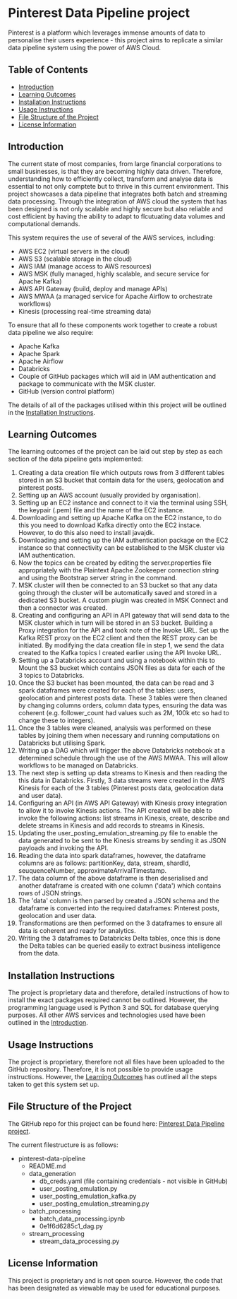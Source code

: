 # Pinterest Data Pipeline project
Pinterest is a platform which leverages immense amounts of data to personalise their users experience - this project aims to replicate a similar data pipeline system using the power of AWS Cloud.

## Table of Contents

- [Introduction](#introduction)
- [Learning Outcomes](#learning-outcomes)
- [Installation Instructions](#installation-instructions)
- [Usage Instructions](#usage-instructions)
- [File Structure of the Project](#file-structure-of-the-project)
- [License Information](#license-information)

## Introduction

The current state of most companies, from large financial corporations to small businesses, is that they are becoming highly data driven. Therefore, understanding how to efficiently collect, transform and analyse data is essential to not only comptete but to thrive in this current environment. This project showcases a data pipeline that integrates both batch and streaming data processing. Through the integration of AWS cloud the system that has been designed is not only scalable and highly secure but also reliable and cost efficient by having the ability to adapt to flcutuating data volumes and computational demands. 

This system requires the use of several of the AWS services, including: 

- AWS EC2 (virtual servers in the cloud)
- AWS S3 (scalable storage in the cloud)
- AWS IAM (manage access to AWS resources)
- AWS MSK (fully managed, highly scalable, and secure service for Apache Kafka)
- AWS API Gateway (build, deploy and manage APIs)
- AWS MWAA (a managed service for Apache Airflow to orchestrate workflows)
- Kinesis (processing real-time streaming data)

To ensure that all fo these components work together to create a robust data pipeline we also require:

- Apache Kafka
- Apache Spark
- Apache Airflow
- Databricks
- Couple of GitHub packages which will aid in IAM authentication and package to communicate with the MSK cluster.
- GitHub (version control platform)

The details of all of the packages utilised within this project will be outlined in the [Installation Instructions](#installation-instructions).

## Learning Outcomes

The learning outcomes of the project can be laid out step by step as each section of the data pipeline gets implemented:

1. Creating a data creation file which outputs rows from 3 different tables stored in an S3 bucket that contain data for the users, geolocation and pinterest posts.
2. Setting up an AWS account (usually provided by organisation).
3. Setting up an EC2 instance and connect to it via the terminal using SSH, the keypair (.pem) file and the name of the EC2 instance. 
4. Downloading and setting up Apache Kafka on the EC2 instance, to do this you need to download Kafka directly onto the EC2 instace. However, to do this also need to install javajdk.
5. Downloading and setting up the IAM authentication package on the EC2 instance so that connectivity can be established to the MSK cluster via IAM authentication.
6. Now the topics can be created by editing the server.properties file appropriately with the Plaintext Apache Zookeeper connection string and using the Bootstrap server string in the command.
7. MSK cluster will then be connected to an S3 bucket so that any data going through the cluster will be automatically saved and stored in a dedicated S3 bucket. A custom plugin was created in MSK Connect and then a connector was created.
8. Creating and configuring an API in API gateway that will send data to the MSK cluster which in turn will be stored in an S3 bucket. Building a Proxy integration for the API and took note of the Invoke URL. Set up the Kafka REST proxy on the EC2 client and then the REST proxy can be initiated. By modifying the data creation file in step 1, we send the data created to the Kafka topics I created earlier using the API Invoke URL. 
9. Setting up a Databricks account and using a notebook within this to Mount the S3 bucket which contains JSON files as data for each of the 3 topics to Databricks. 
10. Once the S3 bucket has been mounted, the data can be read and 3 spark dataframes were created for each of the tables: users, geolocation and pinterest posts data. These 3 tables were then cleaned by changing columns orders, column data types, ensuring the data was coherent (e.g. follower_count had values such as 2M, 100k etc so had to change these to integers). 
11. Once the 3 tables were cleaned, analysis was performed on these tables by joining them when necessary and running computations on Databricks but utilising Spark. 
12. Writing up a DAG which will trigger the above Databricks notebook at a determined schedule through the use of the AWS MWAA. This will allow workflows to be managed on Databricks. 
13. The next step is setting up data streams to Kinesis and then reading the this data in Databricks. Firstly, 3 data streams were created in the AWS Kinesis for each of the 3 tables (Pinterest posts data, geolocation data and user data).
14. Configuring an API (in AWS API Gateway) with Kinesis proxy integration to allow it to invoke Kinesis actions. The API created will be able to invoke the following actions: list streams in Kinesis, create, describe and delete streams in Kinesis and add records to streams in Kinesis.
15. Updating the user_posting_emulation_streaming.py file to enable the data generated to be sent to the Kinesis streams by sending it as JSON payloads and invoking the API.
16. Reading the data into spark dataframes, however, the dataframe columns are as follows: partitionKey, data, stream, shardId, seuquenceNumber, approximateArrivalTimestamp.
17. The data column of the above dataframe is then deserialised and another dataframe is created with one column ('data') which contains rows of JSON strings. 
18. The 'data' column is then parsed by created a JSON schema and the dataframe is converted into the required dataframes: Pinterest posts, geolocation and user data.
19. Transformations are then performed on the 3 dataframes to ensure all data is coherent and ready for analytics. 
20. Writing the 3 dataframes to Databricks Delta tables, once this is done the Delta tables can be queried easily to extract business intelligence from the data. 


## Installation Instructions

The project is proprietary data and therefore, detailed instructions of how to install the exact packages required cannot be outlined. However, the programming language used is Python 3 and SQL for database querying purposes. All other AWS services and technologies used have been outlined in the [Introduction](#introduction).

## Usage Instructions

The project is proprietary, therefore not all files have been uploaded to the GitHub repository. Therefore, it is not possible to provide usage instructions. However, the [Learning Outcomes](#learning-outcomes) has outlined all the steps taken to get this system set up. 

## File Structure of the Project

The GitHub repo for this project can be found here: [Pinterest Data Pipeline project](https://github.com/Mike-Mrt/pinterest-data-pipeline).

The current filestructure is as follows:

- pinterest-data-pipeline
  - README.md
  - data_generation
    - db_creds.yaml (file containing credentials - not visible in GitHub)
    - user_posting_emulation.py
    - user_posting_emulation_kafka.py
    - user_posting_emulation_streaming.py
  - batch_processing
    - batch_data_processing.ipynb
    - 0e1f6d6285c1_dag.py
  - stream_processing
    - stream_data_processing.py

## License Information

This project is proprietary and is not open source. However, the code that has been designated as viewable may be used for educational purposes. 


